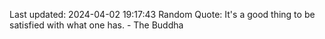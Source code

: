 Last updated: 2024-04-02 19:17:43
Random Quote: It's a good thing to be satisfied with what one has. - The Buddha
